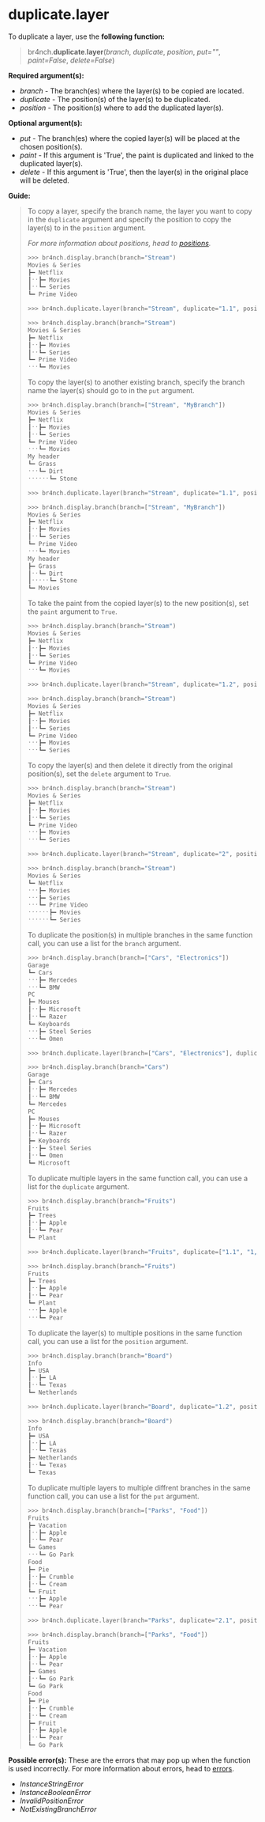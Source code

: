 # duplicate.layer

To duplicate a layer, use the **following function:**

> br4nch.**duplicate**.**layer**(*branch*, *duplicate*, *position*, *put=""*, *paint=False*, *delete=False*)

**Required argument(s):**

- *branch* - The branch(es) where the layer(s) to be copied are located.
- *duplicate* - The position(s) of the layer(s) to be duplicated.
- *position* - The position(s) where to add the duplicated layer(s).

**Optional argument(s):**

- *put* -  The branch(es) where the copied layer(s) will be placed at the chosen position(s).
- *paint* - If this argument is 'True', the paint is duplicated and linked to the duplicated layer(s).
- *delete* - If this argument is 'True', then the layer(s) in the original place will be deleted.

**Guide:**

> To copy a layer, specify the branch name, the layer you want to copy in the `duplicate` argument and specify the position to copy the layer(s) to in the `position` argument.
>
> *For more information about positions, head to [positions](../../guides/positions.md).*
>
> ```python
> >>> br4nch.display.branch(branch="Stream")
> Movies & Series
> ┣━ Netflix
> ┃ˑˑ┣━ Movies
> ┃ˑˑ┗━ Series
> ┗━ Prime Video
> 
> >>> br4nch.duplicate.layer(branch="Stream", duplicate="1.1", position="2")
> 
> >>> br4nch.display.branch(branch="Stream")
> Movies & Series
> ┣━ Netflix
> ┃ˑˑ┣━ Movies
> ┃ˑˑ┗━ Series
> ┗━ Prime Video
> ˑˑˑ┗━ Movies
> ```
>
> To copy the layer(s) to another existing branch, specify the branch name the layer(s) should go to in the `put` argument.
>
> ```python
> >>> br4nch.display.branch(branch=["Stream", "MyBranch"])
> Movies & Series
> ┣━ Netflix
> ┃ˑˑ┣━ Movies
> ┃ˑˑ┗━ Series
> ┗━ Prime Video
> ˑˑˑ┗━ Movies
> My header
> ┗━ Grass
> ˑˑˑ┗━ Dirt
> ˑˑˑˑˑˑ┗━ Stone
> 
> >>> br4nch.duplicate.layer(branch="Stream", duplicate="1.1", position="0", put="MyBranch")
> 
> >>> br4nch.display.branch(branch=["Stream", "MyBranch"])
> Movies & Series
> ┣━ Netflix
> ┃ˑˑ┣━ Movies
> ┃ˑˑ┗━ Series
> ┗━ Prime Video
> ˑˑˑ┗━ Movies
> My header
> ┣━ Grass
> ┃ˑˑ┗━ Dirt
> ┃ˑˑˑˑˑ┗━ Stone
> ┗━ Movies
> ```
>
> To take the paint from the copied layer(s) to the new position(s), set the `paint` argument to `True`.
>
> ```python
> >>> br4nch.display.branch(branch="Stream")
> Movies & Series
> ┣━ Netflix
> ┃ˑˑ┣━ Movies
> ┃ˑˑ┗━ Series
> ┗━ Prime Video
> ˑˑˑ┗━ Movies
> 
> >>> br4nch.duplicate.layer(branch="Stream", duplicate="1.2", position="2", paint=True)
> 
> >>> br4nch.display.branch(branch="Stream")
> Movies & Series
> ┣━ Netflix
> ┃ˑˑ┣━ Movies
> ┃ˑˑ┗━ Series
> ┗━ Prime Video
> ˑˑˑ┣━ Movies
> ˑˑˑ┗━ Series
> ```
>
> To copy the layer(s) and then delete it directly from the original position(s), set the `delete` argument to `True`.
>
> ```python
> >>> br4nch.display.branch(branch="Stream")
> Movies & Series
> ┣━ Netflix
> ┃ˑˑ┣━ Movies
> ┃ˑˑ┗━ Series
> ┗━ Prime Video
> ˑˑˑ┣━ Movies
> ˑˑˑ┗━ Series
> 
> >>> br4nch.duplicate.layer(branch="Stream", duplicate="2", position="1", delete=True)
> 
> >>> br4nch.display.branch(branch="Stream")
> Movies & Series
> ┗━ Netflix
> ˑˑˑ┣━ Movies
> ˑˑˑ┣━ Series
> ˑˑˑ┗━ Prime Video
> ˑˑˑˑˑˑ┣━ Movies
> ˑˑˑˑˑˑ┗━ Series
> ```
>
> To duplicate the position(s) in multiple branches in the same function call, you can use a list for the `branch` argument.
>
> ```python
> >>> br4nch.display.branch(branch=["Cars", "Electronics"])
> Garage
> ┗━ Cars
> ˑˑˑ┣━ Mercedes
> ˑˑˑ┗━ BMW
> PC
> ┣━ Mouses
> ┃ˑˑ┣━ Microsoft
> ┃ˑˑ┗━ Razer
> ┗━ Keyboards
> ˑˑˑ┣━ Steel Series
> ˑˑˑ┗━ Omen
> 
> >>> br4nch.duplicate.layer(branch=["Cars", "Electronics"], duplicate="1.1", position="2")
> 
> >>> br4nch.display.branch(branch="Cars")
> Garage
> ┣━ Cars
> ┃ˑˑ┣━ Mercedes
> ┃ˑˑ┗━ BMW
> ┗━ Mercedes
> PC
> ┣━ Mouses
> ┃ˑˑ┣━ Microsoft
> ┃ˑˑ┗━ Razer
> ┣━ Keyboards
> ┃ˑˑ┣━ Steel Series
> ┃ˑˑ┗━ Omen
> ┗━ Microsoft
> ```
>
> To duplicate multiple layers in the same function call, you can use a list for the `duplicate` argument.
>
> ```python
> >>> br4nch.display.branch(branch="Fruits")
> Fruits
> ┣━ Trees
> ┃ˑˑ┣━ Apple
> ┃ˑˑ┗━ Pear
> ┗━ Plant
> 
> >>> br4nch.duplicate.layer(branch="Fruits", duplicate=["1.1", "1,2"], position="2")
> 
> >>> br4nch.display.branch(branch="Fruits")
> Fruits
> ┣━ Trees
> ┃ˑˑ┣━ Apple
> ┃ˑˑ┗━ Pear
> ┗━ Plant
> ˑˑˑ┣━ Apple
> ˑˑˑ┗━ Pear
> ```
>
> To duplicate the layer(s) to multiple positions in the same function call, you can use a list for the `position` argument.
>
> ```python
> >>> br4nch.display.branch(branch="Board")
> Info
> ┣━ USA
> ┃ˑˑ┣━ LA
> ┃ˑˑ┗━ Texas
> ┗━ Netherlands
> 
> >>> br4nch.duplicate.layer(branch="Board", duplicate="1.2", position=["0", "2"])
> 
> >>> br4nch.display.branch(branch="Board")
> Info
> ┣━ USA
> ┃ˑˑ┣━ LA
> ┃ˑˑ┗━ Texas
> ┣━ Netherlands
> ┃ˑˑ┗━ Texas
> ┗━ Texas
> ```
>
> To duplicate multiple layers to multiple diffrent branches in the same function call, you can use a list for the `put` argument.
>
> ```python
> >>> br4nch.display.branch(branch=["Parks", "Food"])
> Fruits
> ┣━ Vacation
> ┃ˑˑ┣━ Apple
> ┃ˑˑ┗━ Pear
> ┗━ Games
> ˑˑˑ┗━ Go Park
> Food
> ┣━ Pie
> ┃ˑˑ┣━ Crumble
> ┃ˑˑ┗━ Cream
> ┗━ Fruit
> ˑˑˑ┣━ Apple
> ˑˑˑ┗━ Pear
> 
> >>> br4nch.duplicate.layer(branch="Parks", duplicate="2.1", position="0", put=["Parks", "Food"])
> 
> >>> br4nch.display.branch(branch=["Parks", "Food"])
> Fruits
> ┣━ Vacation
> ┃ˑˑ┣━ Apple
> ┃ˑˑ┗━ Pear
> ┣━ Games
> ┃ˑˑ┗━ Go Park
> ┗━ Go Park
> Food
> ┣━ Pie
> ┃ˑˑ┣━ Crumble
> ┃ˑˑ┗━ Cream
> ┣━ Fruit
> ┃ˑˑ┣━ Apple
> ┃ˑˑ┗━ Pear
> ┗━ Go Park
> ```

**Possible error(s):**
These are the errors that may pop up when the function is used incorrectly.
For more information about errors, head to [errors](../../guides/errors.md).

- *InstanceStringError*
- *InstanceBooleanError*
- *InvalidPositionError*
- *NotExistingBranchError*
